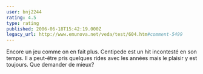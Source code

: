 ```yaml
---
user: bnj2244
rating: 4.5
type: rating
published: 2006-06-18T15:42:19.000Z
legacy_url: http://www.emunova.net/veda/test/604.htm#comment-5499
---
```

Encore un jeu comme on en fait plus. Centipede est un hit incontesté en son temps. Il a peut-être pris quelques rides avec les années mais le plaisir y est toujours. Que demander de mieux?